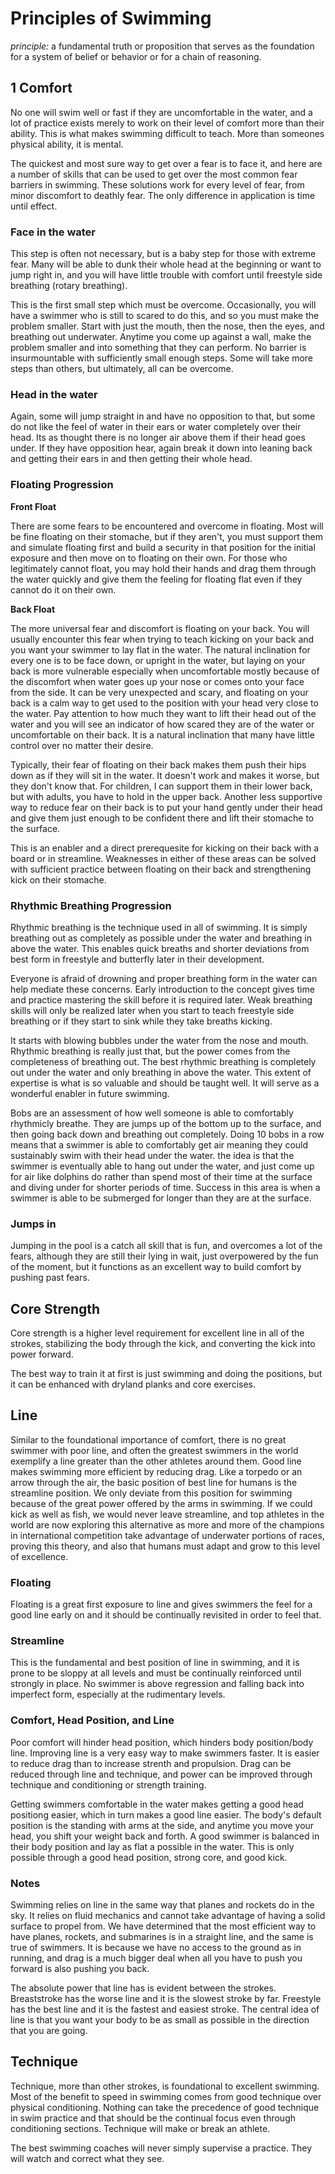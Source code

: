 # Principles of Swimming

*principle:* a fundamental truth or proposition that serves as the foundation for a system of belief or behavior or for a chain of reasoning.



## 1 Comfort

No one will swim well or fast if they are uncomfortable in the water, and a lot of practice exists merely to work on their level of comfort more than their ability. This is what makes swimming difficult to teach. More than someones physical ability, it is mental.

The quickest and most sure way to get over a fear is to face it, and here are a number of skills that can be used to get over the most common fear barriers in swimming. These solutions work for every level of fear, from minor discomfort to deathly fear. The only difference in application is time until effect.

### Face in the water

This step is often not necessary, but is a baby step for those with extreme fear. Many will be able to dunk their whole head at the beginning or want to jump right in, and you will have little trouble with comfort until freestyle side breathing (rotary breathing).

This is the first small step which must be overcome. Occasionally, you will have a
swimmer who is still to scared to do this, and so you must make the problem smaller.
Start with just the mouth, then the nose, then the eyes, and breathing out underwater.
Anytime you come up against a wall, make the problem smaller and into something that
they can perform. No barrier is insurmountable with sufficiently small enough steps.
Some will take more steps than others, but ultimately, all can be overcome.

### Head in the water

Again, some will jump straight in and have no opposition to that, but some do not
like the feel of water in their ears or water completely over their head. Its as
thought there is no longer air above them if their head goes under. If they have
opposition hear, again break it down into leaning back and getting their ears in and
then getting their whole head.

### Floating Progression

**Front Float**

There are some fears to be encountered and overcome in floating. Most will be fine
floating on their stomache, but if they aren't, you must support them and simulate
floating first and build a security in that position for the initial exposure and then
move on to floating on their own. For those who legitimately cannot float, you may hold
their hands and drag them through the water quickly and give them the feeling for
floating flat even if they cannot do it on their own.

**Back Float**

The more universal fear and discomfort is floating on your back. You will usually
encounter this fear when trying to teach kicking on your back and you want your swimmer
to lay flat in the water. The natural inclination for every one is to be face down, or
upright in the water, but laying on your back is more vulnerable especially when
uncomfortable mostly because of the discomfort when water goes up your nose or comes
onto your face from the side. It can be very unexpected and scary, and floating
on your back is a calm way to get used to the position with your head very close to
the water. Pay attention to how much they want to lift their head out of the water
and you will see an indicator of how scared they are of the water or uncomfortable
on their back. It is a natural inclination that many have little control over no matter
their desire.

Typically, their fear of floating on their back makes them push their hips down as if
they will sit in the water. It doesn't work and makes it worse, but they don't know that.
For children, I can support them in their lower back, but with adults, you have to hold
in the upper back. Another less supportive way to reduce fear on their back is to
put your hand gently under their head and give them just enough to be confident there
and lift their stomache to the surface.

This is an enabler and a direct prerequesite for kicking on their back with a board or
in streamline. Weaknesses in either of these areas can be solved with sufficient
practice between floating on their back and strengthening kick on their stomache.

### Rhythmic Breathing Progression

Rhythmic breathing is the technique used in all of swimming. It is simply breathing out
as completely as possible under the water and breathing in above the water. This enables
quick breaths and shorter deviations from best form in freestyle and butterfly later in
their development.

Everyone is afraid of drowning and proper breathing form in the water can help mediate
these concerns. Early introduction to the concept gives time and practice mastering the
skill before it is required later. Weak breathing skills will only be realized later
when you start to teach freestyle side breathing or if they start to sink while they
take breaths kicking.

It starts with blowing bubbles under the water from the nose and mouth. Rhythmic
breathing is really just that, but the power comes from the completeness of breathing
out. The best rhythmic breathing is completely out under the water and only breathing in
above the water. This extent of expertise is what is so valuable and should be taught well.
It will serve as a wonderful enabler in future swimming.

Bobs are an assessment of how well someone is able to comfortably rhythmicly breathe.
They are jumps up of the bottom up to the surface, and then going back down and breathing
out completely. Doing 10 bobs in a row means that a swimmer is able to comfortably get air
meaning they could sustainably swim with their head under the water. the idea is that the
swimmer is eventually able to hang out under the water, and just come up for air like
dolphins do rather than spend most of their time at the surface and diving under for shorter
periods of time. Success in this area is when a swimmer is able to be submerged for longer
than they are at the surface.

### Jumps in

Jumping in the pool is a catch all skill that is fun, and overcomes a lot of the fears,
although they are still their lying in wait, just overpowered by the fun of the moment,
but it functions as an excellent way to build comfort by pushing past fears.


## Core Strength

Core strength is a higher level requirement for excellent line in all of the strokes,
stabilizing the body through the kick, and converting the kick into power forward.

The best way to train it at first is just swimming and doing the positions, but it can
be enhanced with dryland planks and core exercises.


## Line

Similar to the foundational importance of comfort, there is no great swimmer with poor
line, and often the greatest swimmers in the world exemplify a line greater than the
other athletes around them. Good line makes swimming more efficient by reducing drag.
Like a torpedo or an arrow through the air, the basic position of best line for humans
is the streamline position. We only deviate from this position for swimming because of
the great power offered by the arms in swimming. If we could kick as well as fish, we
would never leave streamline, and top athletes in the world are now exploring this
alternative as more and more of the champions in international competition take advantage
of underwater portions of races, proving this theory, and also that humans must adapt and
grow to this level of excellence.

### Floating

Floating is a great first exposure to line and gives swimmers the feel for a good line
early on and it should be continually revisited in order to feel that.

### Streamline

This is the fundamental and best position of line in swimming, and it is prone to be
sloppy at all levels and must be continually reinforced until strongly in place. No
swimmer is above regression and falling back into imperfect form, especially at the
rudimentary levels.

### Comfort, Head Position, and Line

Poor comfort will hinder head position, which hinders body position/body line. Improving
line is a very easy way to make swimmers faster. It is easier to reduce drag than to
increase strenth and propulsion. Drag can be reduced through line and technique, and power
can be improved through technique and conditioning or strength training.

Getting swimmers comfortable in the water makes getting a good head positiong easier,
which in turn makes a good line easier. The body's default position is the standing with
arms at the side, and anytime you move your head, you shift your weight back and forth.
A good swimmer is balanced in their body position and lay as flat a possible in the water.
This is only possible through a good head position, strong core, and good kick.

### Notes

Swimming relies on line in the same way that planes and rockets do in the sky. It relies
on fluid mechanics and cannot take advantage of having a solid surface to propel from.
We have determined that the most efficient way to have planes, rockets, and submarines is
in a straight line, and the same is true of swimmers. It is because we have no access to
the ground as in running, and drag is a much bigger deal when all you have to push you
forward is also pushing you back.

The absolute power that line has is evident between the strokes. Breaststroke has the worse
line and it is the slowest stroke by far. Freestyle has the best line and it is the fastest
and easiest stroke. The central idea of line is that you want your body to be as small
as possible in the direction that you are going.


## Technique

Technique, more than other strokes, is foundational to excellent swimming. Most of the
benefit to speed in swimming comes from good technique over physical conditioning.
Nothing can take the precedence of good technique in swim practice and that should be
the continual focus even through conditioning sections. Technique will make or break
an athlete.

The best swimming coaches will never simply supervise a practice. They will watch and
correct what they see.
